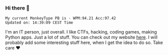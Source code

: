 ### Hi there 👋
<!-- PB START -->
```
My current MonkeyType PB is - WPM:94.21 Acc:97.42
Updated on: 14:39:09 CEST Time
```
<!-- PB END -->
I'm an IT person, just overall. I like CTFs, hacking, coding games, making Python apps. Just a lot of stuff.
You can check out my website [here](https://skill3472.github.io/).
I will probably add some interesting stuff here, when I get the idea to do so. Take care ❤️

